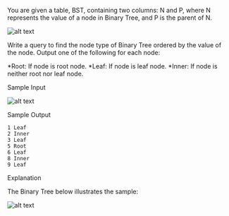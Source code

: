 You are given a table, BST, containing two columns: N and P, where N represents the value of a node in Binary Tree, and P is the parent of N.

![alt text](https://s3.amazonaws.com/hr-challenge-images/12888/1443818507-5095ab9853-1.png "Table Structure")

Write a query to find the node type of Binary Tree ordered by the value of the node. Output one of the following for each node:

*Root: If node is root node.
*Leaf: If node is leaf node.
*Inner: If node is neither root nor leaf node.

Sample Input

![alt text](https://s3.amazonaws.com/hr-challenge-images/12888/1443818467-30644673f6-2.png "Sample Input")

Sample Output
```
1 Leaf
2 Inner
3 Leaf
5 Root
6 Leaf
8 Inner
9 Leaf
```

Explanation

The Binary Tree below illustrates the sample:

![alt text](https://s3.amazonaws.com/hr-challenge-images/12888/1443773633-f9e6fd314e-simply_sql_bst.png "Binary Tree")
